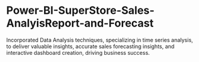 # Power-BI-SuperStore-Sales-AnalyisReport-and-Forecast
Incorporated Data Analysis techniques, specializing in time series analysis, to deliver valuable insights, accurate sales forecasting insights, and interactive dashboard creation, driving business success.
